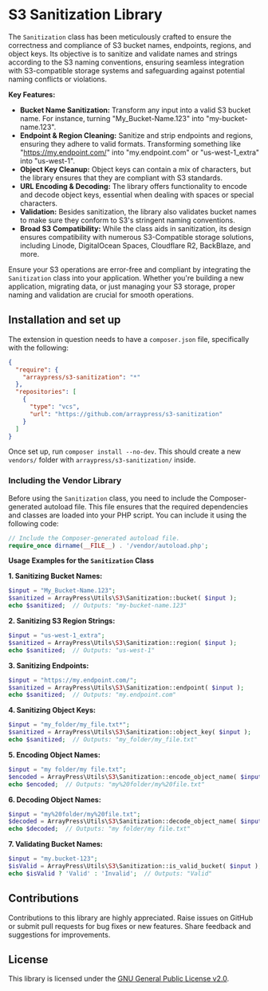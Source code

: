 # S3 Sanitization Library

The `Sanitization` class has been meticulously crafted to ensure the correctness and compliance of S3 bucket names, endpoints, regions, and object keys. Its objective is to sanitize and validate names and strings according to the S3 naming conventions, ensuring seamless integration with S3-compatible storage systems and safeguarding against potential naming conflicts or violations.

**Key Features:**

* **Bucket Name Sanitization:** Transform any input into a valid S3 bucket name. For instance, turning "My_Bucket-Name.123" into "my-bucket-name.123".
* **Endpoint & Region Cleaning:** Sanitize and strip endpoints and regions, ensuring they adhere to valid formats. Transforming something like "https://my.endpoint.com/" into "my.endpoint.com" or "us-west-1_extra" into "us-west-1".
* **Object Key Cleanup:** Object keys can contain a mix of characters, but the library ensures that they are compliant with S3 standards.
* **URL Encoding & Decoding:** The library offers functionality to encode and decode object keys, essential when dealing with spaces or special characters.
* **Validation:** Besides sanitization, the library also validates bucket names to make sure they conform to S3's stringent naming conventions.
* **Broad S3 Compatibility:** While the class aids in sanitization, its design ensures compatibility with numerous S3-Compatible storage solutions, including Linode, DigitalOcean Spaces, Cloudflare R2, BackBlaze, and more.

Ensure your S3 operations are error-free and compliant by integrating the `Sanitization` class into your application. Whether you're building a new application, migrating data, or just managing your S3 storage, proper naming and validation are crucial for smooth operations.

## Installation and set up

The extension in question needs to have a `composer.json` file, specifically with the following:

```json 
{
  "require": {
    "arraypress/s3-sanitization": "*"
  },
  "repositories": [
    {
      "type": "vcs",
      "url": "https://github.com/arraypress/s3-sanitization"
    }
  ]
}
```

Once set up, run `composer install --no-dev`. This should create a new `vendors/` folder
with `arraypress/s3-sanitization/` inside.

### Including the Vendor Library

Before using the `Sanitization` class, you need to include the Composer-generated autoload file. This file ensures that the required dependencies and classes are loaded into your PHP script. You can include it using the following code:

```php 
// Include the Composer-generated autoload file.
require_once dirname(__FILE__) . '/vendor/autoload.php';
```

**Usage Examples for the `Sanitization` Class**

**1. Sanitizing Bucket Names:**
```php
$input = "My_Bucket-Name.123";
$sanitized = ArrayPress\Utils\S3\Sanitization::bucket( $input );
echo $sanitized;  // Outputs: "my-bucket-name.123"
```

**2. Sanitizing S3 Region Strings:**
```php
$input = "us-west-1_extra";
$sanitized = ArrayPress\Utils\S3\Sanitization::region( $input );
echo $sanitized;  // Outputs: "us-west-1"
```

**3. Sanitizing Endpoints:**
```php
$input = "https://my.endpoint.com/";
$sanitized = ArrayPress\Utils\S3\Sanitization::endpoint( $input );
echo $sanitized;  // Outputs: "my.endpoint.com"
```

**4. Sanitizing Object Keys:**
```php
$input = "my_folder/my_file.txt*";
$sanitized = ArrayPress\Utils\S3\Sanitization::object_key( $input );
echo $sanitized;  // Outputs: "my_folder/my_file.txt"
```

**5. Encoding Object Names:**
```php
$input = "my folder/my file.txt";
$encoded = ArrayPress\Utils\S3\Sanitization::encode_object_name( $input );
echo $encoded;  // Outputs: "my%20folder/my%20file.txt"
```

**6. Decoding Object Names:**
```php
$input = "my%20folder/my%20file.txt";
$decoded = ArrayPress\Utils\S3\Sanitization::decode_object_name( $input );
echo $decoded;  // Outputs: "my folder/my file.txt"
```

**7. Validating Bucket Names:**
```php
$input = "my.bucket-123";
$isValid = ArrayPress\Utils\S3\Sanitization::is_valid_bucket( $input );
echo $isValid ? 'Valid' : 'Invalid';  // Outputs: "Valid"
```

## Contributions

Contributions to this library are highly appreciated. Raise issues on GitHub or submit pull requests for bug
fixes or new features. Share feedback and suggestions for improvements.

## License

This library is licensed under
the [GNU General Public License v2.0](https://www.gnu.org/licenses/old-licenses/gpl-2.0.en.html).